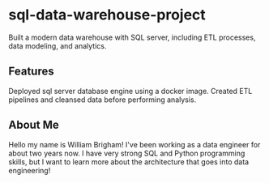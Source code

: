 # sql-data-warehouse-project
Built a modern data warehouse with SQL server, including ETL processes, data modeling, and analytics.

## Features
Deployed sql server database engine using a docker image.
Created ETL pipelines and cleansed data before performing analysis.

## About Me
Hello my name is William Brigham! I've been working as a data engineer for about two years now. I have very strong SQL and Python programming skills, but I want to learn more about the architecture that goes into data engineering!
